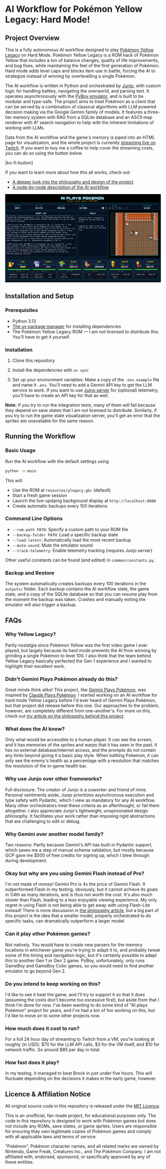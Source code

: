 # AI Workflow for Pokémon Yellow Legacy: Hard Mode!

## Project Overview

This is a fully autonomous AI workflow designed to play [Pokémon Yellow Legacy](https://github.com/cRz-Shadows/Pokémon_Yellow_Legacy) on Hard Mode. Pokémon Yellow Legacy is a ROM hack of Pokémon Yellow that includes a ton of balance changes, quality of life improvements, and bug fixes, while maintaining the feel of the first generation of Pokémon. Hard mode adds level caps and blocks item use in battle, forcing the AI to strategize instead of winning by overlevelling a single Pokémon.

The AI workflow is written in Python and orchestrated by [Junjo](https://github.com/mdrideout/junjo), with custom logic for handling battles, navigating the overworld, and parsing text. It operates asynchronously with the [PyBoy emulator](https://github.com/Baekalfen/PyBoy), and is built to be modular and type-safe. The project aims to treat Pokémon as a client that can be served by a combination of classical algorithms with LLM powered decision making via the Google Gemini family of models. It features a three-tier memory system with RAG from a SQLite database and an ASCII map renderer with A* search navigation to help with the inherent limitations of working with LLMs.

Data from the AI workflow and the game's memory is piped into an HTML page for visualization, and the whole project is currently [streaming live on Twitch](link-to-stream). If you want to buy me a coffee to help cover the streaming costs, you can do so using the button below.

[ko-fi-button]

If you want to learn more about how this all works, check out:
- [A deeper look into the philosophy and design of the project](docs/philosophy.md)
- [A node-by-node description of the AI workflow](docs/workflow.md)

![A screenshot of the stream](docs/images/stream_view.jpg)

## Installation and Setup

### Prerequisites

- Python 3.13
- [The uv package manager](https://docs.astral.sh/uv/) for installing dependencies
- The Pokémon Yellow Legacy ROM — I am not licensed to distribute this. You'll have to get it yourself.

### Installation

1. Clone this repository

2. Install the dependencies with `uv sync`

3. Set up your environment variables:
   Make a copy of the `.env.example` file and name it `.env`. You'll need to add a Gemini API key to get the LLM service to work. If you want to use [Jujno server](https://github.com/mdrideout/junjo-server) for (optional) telemetry, you'll have to create an API key for that as well.

**Note:** If you try to run the integration tests, many of them will fail because they depend on save states that I am not licensed to distribute. Similarly, if you try to run the game state visualization server, you'll get an error that the sprites are unavailable for the same reason.

## Running the Workflow

### Basic Usage

Run the AI workflow with the default settings using

```bash
python -m main
```

This will:
- Use the ROM at `resources/ylegacy.gbc` (default)
- Start a fresh game session
- Launch the live-updaing background display at `http://localhost:8080`
- Create automatic backups every 100 iterations

### Command Line Options

- `--rom-path PATH`: Specify a custom path to your ROM file
- `--backup-folder PATH`: Load a specific backup state
- `--load-latest`: Automatically load the most recent backup
- `--mute-sound`: Mute the emulator sound
- `--track-telemetry`: Enable telemetry tracking (requires Junjo server)

Other useful constants can be found (and edited) in `common/constants.py`.

### Backup and Restore

The system automatically creates backups every 100 iterations in the `outputs/` folder. Each backup contains the AI workflow state, the game state, and a copy of the SQLite database so that you can resume play from the moment the backup was taken. Crashes and manually exiting the emulator will also trigger a backup.

## FAQs

### Why Yellow Legacy?

Partly nostalgia since Pokémon Yellow was the first video game I ever played, but largely because its hard mode prevents the AI from winning by grinding a single Pokémon to level 100. I also think that the team behind Yellow Legacy basically perfected the Gen 1 experience and I wanted to highlight their excellent work.

### Didn't Gemini Plays Pokémon already do this?

Great minds think alike! This project, like [Gemini Plays Pokémon](https://www.twitch.tv/gemini_plays_Pokémon), was inspired by [Claude Plays Pokémon](https://www.twitch.tv/claudeplaysPokémon). I started working on an AI workflow for hard mode Yellow Legacy before I'd ever heard of Gemini Plays Pokémon, but that project did release before this one. Our approaches to the problem, however, are completely different from one-another's. For more on this, check out [my article on the philosophy behind this project](docs/philosophy.md).

### What does the AI know?

Only what would be accessible to a human player. It can see the screen, and it has memories of the sprites and warps that it has seen in the past. It has no external database/internet access, and the prompts do not contain any hints beyond giving it a basic play style. When battling Pokemon, it can only see the enemy's health as a percentage with a resolution that matches the resolution of the in-game health bar.

### Why use Junjo over other frameworks?

Full disclosure: The creator of Junjo is a coworker and friend of mine. Personal sentiments aside, Junjo prioritizes asynchronous execution and type safety with Pydantic, which I view as mandatory for any AI workflow. Many other orchestrators treat these criteria as an afterthought, or fail them altogether. I also appreciate Junjo's lightweight, unopinionated design philosophy. It facilitates your work rather than imposing rigid abstractions that are challenging to edit or debug.

### Why Gemini over another model family?

Two reasons: Partly because Gemini's API has built-in Pydantic support, which saves me a step of manual schema validation, but mostly because GCP gave me $500 of free credits for signing up, which I blew through during development.

### Okay but why are you using Gemini Flash instead of Pro?

I'm not made of money! Gemini Pro is 4x the price of Gemini Flash. It outperformed Flash in my testing, obviously, but it cannot achieve its goals in 1/4th as many iterations, and is thus not worth the cost. It's also much slower than Flash, leading to a less enjoyable viewing experience. My only regret in using Flash is not being able to get away with using Flash-Lite instead! There is more discussion in [the philosophy article](docs/philosophy.md), but a big part of this project is the idea that a smaller model, properly orchestrated to do specific tasks, can dramatically outperform a larger model.

### Can it play other Pokémon games?

Not natively. You would have to create new parsers for the memory locations in whichever game you're trying to adapt it to, and probably tweak some of the timing and navigation logic, but it's certainly possible to adapt this to another Gen 1 or Gen 2 game. PyBoy, unfortunately, only runs GameBoy and GameBoy Color games, so you would need to find another emulator to go beyond Gen 2.

### Do you intend to keep working on this?

I'd like to see it beat the game, and I'll try to support it so that it does (assuming the costs don't become too excessive first), but aside from that I think I'm done for now. I've been wanting to do some kind of "AI plays Pokémon" project for years, and I've had a ton of fun working on this, but I'd like to move on to some other projects now. 

### How much does it cost to run?

For a full 24 hour day of streaming to Twitch from a VM, you're looking at roughly (in USD): $70 for the LLM API calls, $3 for the VM itself, and $10 for network traffic. So around $85 per day in total.

### How fast does it play?

In my testing, it managed to beat Brock in just under five hours. This will fluctuate depending on the decisions it makes in the early game, however.

## Licence & Affiliation Notice

All original source code in this repository is released under the [MIT Licence](LICENSE).

This is an unofficial, fan-made project, for educational purposes only. The code in this repository is designed to work with Pokémon games but does not include any ROMs, save states, or game sprites. Users are responsible for ensuring they own legitimate copies of Pokémon games and comply with all applicable laws and terms of service.

"Pokémon", Pokémon character names, and all related marks are owned by Nintendo, Game Freak, Creatures Inc., and The Pokémon Company. I am not affiliated with, endorsed, sponsored, or specifically approved by any of these entities.

